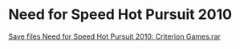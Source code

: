 # Need for Speed Hot Pursuit 2010
[Save files Need for Speed Hot Pursuit 2010: Criterion Games.rar](Criterion%20Games.rar?raw=true)
